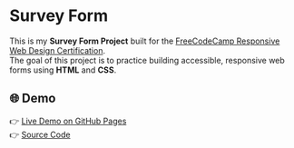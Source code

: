 # Survey Form

This is my **Survey Form Project** built for the [FreeCodeCamp Responsive Web Design Certification](https://www.freecodecamp.org/learn/).  
The goal of this project is to practice building accessible, responsive web forms using **HTML** and **CSS**.

## 🌐 Demo
👉 [Live Demo on GitHub Pages](https://raker8f.github.io/survey-form/)  
👉 [Source Code](https://github.com/raker8f/survey-form)
